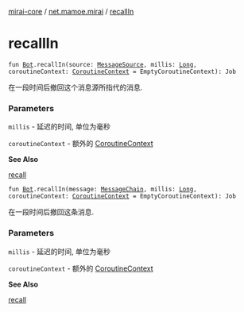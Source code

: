[mirai-core](../index.md) / [net.mamoe.mirai](index.md) / [recallIn](./recall-in.md)

# recallIn

`fun `[`Bot`](-bot/index.md)`.recallIn(source: `[`MessageSource`](../net.mamoe.mirai.message.data/-message-source/index.md)`, millis: `[`Long`](https://kotlinlang.org/api/latest/jvm/stdlib/kotlin/-long/index.html)`, coroutineContext: `[`CoroutineContext`](https://kotlinlang.org/api/latest/jvm/stdlib/kotlin.coroutines/-coroutine-context/index.html)` = EmptyCoroutineContext): Job`

在一段时间后撤回这个消息源所指代的消息.

### Parameters

`millis` - 延迟的时间, 单位为毫秒

`coroutineContext` - 额外的 [CoroutineContext](https://kotlinlang.org/api/latest/jvm/stdlib/kotlin.coroutines/-coroutine-context/index.html)

**See Also**

[recall](recall.md)

`fun `[`Bot`](-bot/index.md)`.recallIn(message: `[`MessageChain`](../net.mamoe.mirai.message.data/-message-chain/index.md)`, millis: `[`Long`](https://kotlinlang.org/api/latest/jvm/stdlib/kotlin/-long/index.html)`, coroutineContext: `[`CoroutineContext`](https://kotlinlang.org/api/latest/jvm/stdlib/kotlin.coroutines/-coroutine-context/index.html)` = EmptyCoroutineContext): Job`

在一段时间后撤回这条消息.

### Parameters

`millis` - 延迟的时间, 单位为毫秒

`coroutineContext` - 额外的 [CoroutineContext](https://kotlinlang.org/api/latest/jvm/stdlib/kotlin.coroutines/-coroutine-context/index.html)

**See Also**

[recall](recall.md)

